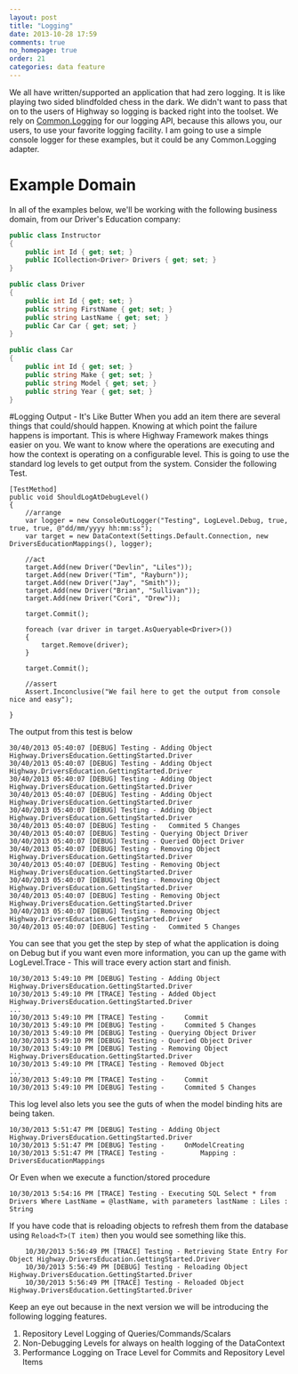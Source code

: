 ```yaml
---
layout: post
title: "Logging"
date: 2013-10-28 17:59
comments: true
no_homepage: true
order: 21
categories: data feature
---
```

We all have written/supported an application that had zero logging. It is like playing two sided blindfolded chess in the dark. We didn't want to pass that on to the users of Highway so logging is backed right into the toolset. We rely on [Common.Logging](http://www.nuget.org/packages/Common.Logging) for our logging API, because this allows you, our users, to use your favorite logging facility. I am going to use a simple console logger for these examples, but it could be any Common.Logging adapter.

# Example Domain

In all of the examples below, we'll be working with the following business domain, from our Driver's Education company:

``` csharp
public class Instructor
{
    public int Id { get; set; }
    public ICollection<Driver> Drivers { get; set; }
}

public class Driver
{
    public int Id { get; set; }
    public string FirstName { get; set; }
    public string LastName { get; set; }
    public Car Car { get; set; }
}

public class Car
{
    public int Id { get; set; }
    public string Make { get; set; }
    public string Model { get; set; }
    public string Year { get; set; }
}
```

#Logging Output - It's Like Butter
When you add an item there are several things that could/should happen. Knowing at which point the failure happens is important. This is where Highway Framework makes things easier on you. We want to know where the operations are executing and how the context is operating on a configurable level. This is going to use the standard log levels to get output from the system. Consider the following Test.

```
[TestMethod]
public void ShouldLogAtDebugLevel()
{
    //arrange 
    var logger = new ConsoleOutLogger("Testing", LogLevel.Debug, true, true, true, @"dd/mm/yyyy hh:mm:ss");
    var target = new DataContext(Settings.Default.Connection, new DriversEducationMappings(), logger);

    //act
    target.Add(new Driver("Devlin", "Liles"));
    target.Add(new Driver("Tim", "Rayburn"));
    target.Add(new Driver("Jay", "Smith"));
    target.Add(new Driver("Brian", "Sullivan"));
    target.Add(new Driver("Cori", "Drew"));

    target.Commit();

    foreach (var driver in target.AsQueryable<Driver>())
    {
        target.Remove(driver);
    }

    target.Commit();

    //assert
    Assert.Inconclusive("We fail here to get the output from console nice and easy");

}
```
The output from this test is below

``` plain
30/40/2013 05:40:07 [DEBUG] Testing - Adding Object Highway.DriversEducation.GettingStarted.Driver
30/40/2013 05:40:07 [DEBUG] Testing - Adding Object Highway.DriversEducation.GettingStarted.Driver
30/40/2013 05:40:07 [DEBUG] Testing - Adding Object Highway.DriversEducation.GettingStarted.Driver
30/40/2013 05:40:07 [DEBUG] Testing - Adding Object Highway.DriversEducation.GettingStarted.Driver
30/40/2013 05:40:07 [DEBUG] Testing - Adding Object Highway.DriversEducation.GettingStarted.Driver
30/40/2013 05:40:07 [DEBUG] Testing - 	Commited 5 Changes
30/40/2013 05:40:07 [DEBUG] Testing - Querying Object Driver
30/40/2013 05:40:07 [DEBUG] Testing - Queried Object Driver
30/40/2013 05:40:07 [DEBUG] Testing - Removing Object Highway.DriversEducation.GettingStarted.Driver
30/40/2013 05:40:07 [DEBUG] Testing - Removing Object Highway.DriversEducation.GettingStarted.Driver
30/40/2013 05:40:07 [DEBUG] Testing - Removing Object Highway.DriversEducation.GettingStarted.Driver
30/40/2013 05:40:07 [DEBUG] Testing - Removing Object Highway.DriversEducation.GettingStarted.Driver
30/40/2013 05:40:07 [DEBUG] Testing - Removing Object Highway.DriversEducation.GettingStarted.Driver
30/40/2013 05:40:07 [DEBUG] Testing - 	Commited 5 Changes
```

You can see that you get the step by step of what the application is doing on Debug but if you want even more information, you can up the game with LogLevel.Trace - This will trace every action start and finish.

``` plain
10/30/2013 5:49:10 PM [DEBUG] Testing - Adding Object Highway.DriversEducation.GettingStarted.Driver
10/30/2013 5:49:10 PM [TRACE] Testing - Added Object Highway.DriversEducation.GettingStarted.Driver
...
10/30/2013 5:49:10 PM [TRACE] Testing - 	Commit
10/30/2013 5:49:10 PM [DEBUG] Testing - 	Commited 5 Changes
10/30/2013 5:49:10 PM [DEBUG] Testing - Querying Object Driver
10/30/2013 5:49:10 PM [DEBUG] Testing - Queried Object Driver
10/30/2013 5:49:10 PM [DEBUG] Testing - Removing Object Highway.DriversEducation.GettingStarted.Driver
10/30/2013 5:49:10 PM [TRACE] Testing - Removed Object 
...
10/30/2013 5:49:10 PM [TRACE] Testing - 	Commit
10/30/2013 5:49:10 PM [DEBUG] Testing - 	Commited 5 Changes
```

This log level also lets you see the guts of when the model binding hits are being taken.

``` plain
10/30/2013 5:51:47 PM [DEBUG] Testing - Adding Object Highway.DriversEducation.GettingStarted.Driver
10/30/2013 5:51:47 PM [DEBUG] Testing - 	OnModelCreating
10/30/2013 5:51:47 PM [TRACE] Testing - 		Mapping : DriversEducationMappings
```

Or Even when we execute a function/stored procedure

``` plain
10/30/2013 5:54:16 PM [TRACE] Testing - Executing SQL Select * from Drivers Where LastName = @lastName, with parameters lastName : Liles : String	
```
If you have code that is reloading objects to refresh them from the database using `Reload<T>(T item)` then you would see something like this.

``` plain	
	10/30/2013 5:56:49 PM [TRACE] Testing - Retrieving State Entry For Object Highway.DriversEducation.GettingStarted.Driver
	10/30/2013 5:56:49 PM [DEBUG] Testing - Reloading Object Highway.DriversEducation.GettingStarted.Driver
	10/30/2013 5:56:49 PM [TRACE] Testing - Reloaded Object Highway.DriversEducation.GettingStarted.Driver
```
	
Keep an eye out because in the next version we will be introducing the following logging features.
	
1. Repository Level Logging of Queries/Commands/Scalars
2. Non-Debugging Levels for always on health logging of the DataContext
3. Performance Logging on Trace Level for Commits and Repository Level Items